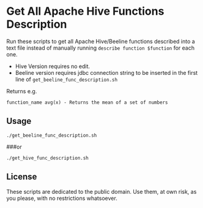 # Get All Apache Hive Functions Description

Run these scripts to get all Apache Hive/Beeline functions described into a text file instead of manually running `describe function $function` for each one.

* Hive Version requires no edit.
* Beeline version requires jdbc connection string to be inserted in the first line of `get_beeline_func_description.sh`

Returns e.g.

`function_name
avg(x) - Returns the mean of a set of numbers`


## Usage

`./get_beeline_func_description.sh`

###or

`./get_hive_func_description.sh`

## License

These scripts are dedicated to the public domain. Use them, at own risk, as you please, with no restrictions whatsoever.
